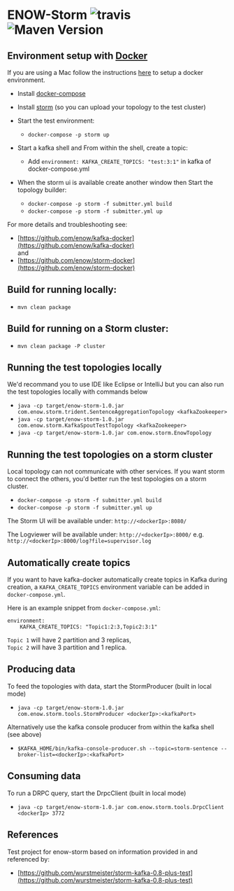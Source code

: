 ENOW-Storm ![travis](https://travis-ci.org/ENOW-IJI/enow-storm.svg?branch=master) ![Maven Version](https://maven-badges.herokuapp.com/maven-central/org.apache.storm/storm-core/badge.svg)
=========================


Environment setup with [Docker](https://www.docker.io/)
------------------------------

If you are using a Mac follow the instructions [here](https://docs.docker.com/installation/mac/) to setup a docker environment.

- Install [docker-compose](http://docs.docker.com/compose/install/)

- Install [storm](https://storm.incubator.apache.org/downloads.html) (so you can upload your topology to the test cluster)
- Start the test environment:
    - ```docker-compose -p storm up```
- Start a kafka shell and From within the shell, create a topic:
    - Add ```environment: KAFKA_CREATE_TOPICS: "test:3:1"``` in kafka of docker-compose.yml
- When the storm ui is available create another window then Start the topology builder:
    - ```docker-compose -p storm -f submitter.yml build```
    - ```docker-compose -p storm -f submitter.yml up```</br>

For more details and troubleshooting see:
- [https://github.com/enow/kafka-docker](https://github.com/enow/kafka-docker) </br>
and </br>
- [https://github.com/enow/storm-docker](https://github.com/enow/storm-docker)

## Build for running locally:

- ```mvn clean package```

## Build for running on a Storm cluster:

- ```mvn clean package -P cluster```

## Running the test topologies locally

We'd recommand you to use IDE like Eclipse or IntelliJ but you can also run the test topologies locally with commands below

- ```java -cp target/enow-storm-1.0.jar com.enow.storm.trident.SentenceAggregationTopology <kafkaZookeeper>```
- ```java -cp target/enow-storm-1.0.jar com.enow.storm.KafkaSpoutTestTopology <kafkaZookeeper>```
- ```java -cp target/enow-storm-1.0.jar com.enow.storm.EnowTopology```

## Running the test topologies on a storm cluster

Local topology can not communicate with other services. If you want storm to connect the others, you'd better run the test topologies on a storm cluster.

- ```docker-compose -p storm -f submitter.yml build```
- ```docker-compose -p storm -f submitter.yml up```</br>

The Storm UI will be available under: ```http://<dockerIp>:8080/```

The Logviewer will be available under: ```http://<dockerIp>:8000/``` e.g. ```http://<dockerIp>:8000/log?file=supervisor.log```

## Automatically create topics

If you want to have kafka-docker automatically create topics in Kafka during
creation, a ```KAFKA_CREATE_TOPICS``` environment variable can be
added in ```docker-compose.yml```.

Here is an example snippet from ```docker-compose.yml```:

    environment:
        KAFKA_CREATE_TOPICS: "Topic1:2:3,Topic2:3:1"
```Topic 1``` will have 2 partition and 3 replicas,<br/>
```Topic 2``` will have 3 partition and 1 replica.

## Producing data

To feed the topologies with data, start the StormProducer (built in local mode)

- ```java -cp target/enow-storm-1.0.jar com.enow.storm.tools.StormProducer <dockerIp>:<kafkaPort>```

Alternatively use the kafka console producer from within the kafka shell (see above)

- ```$KAFKA_HOME/bin/kafka-console-producer.sh --topic=storm-sentence --broker-list=<dockerIp>:<kafkaPort>```

## Consuming data

To run a DRPC query, start the DrpcClient (built in local mode)

- ```java -cp target/enow-storm-1.0.jar com.enow.storm.tools.DrpcClient <dockerIp> 3772```


References
----------

Test project for enow-storm based on information provided in and referenced by:

- [https://github.com/wurstmeister/storm-kafka-0.8-plus-test](https://github.com/wurstmeister/storm-kafka-0.8-plus-test)
